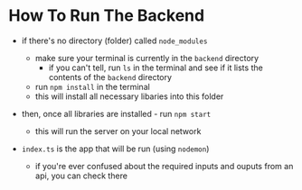 # How To Run The Backend
- if there's no directory (folder) called `node_modules`
    - make sure your terminal is currently in the `backend` directory
        - if you can't tell, run `ls` in the terminal and see if it lists the 
        contents of the `backend` directory
    - run `npm install` in the terminal
    - this will install all necessary libaries into this folder

- then, once all libraries are installed - run `npm start`
    - this will run the server on your local network 
- `index.ts` is the app that will be run (using `nodemon`)
    - if you're ever confused about the required inputs and ouputs from an api, you can check there